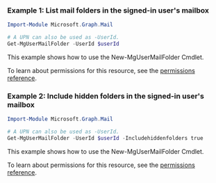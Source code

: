 ### Example 1: List mail folders in the signed-in user's mailbox

```powershellImport-Module Microsoft.Graph.Mail

# A UPN can also be used as -UserId.
Get-MgUserMailFolder -UserId $userId
```
This example shows how to use the New-MgUserMailFolder Cmdlet.
To learn about permissions for this resource, see the [permissions reference](/graph/permissions-reference).

### Example 2: Include hidden folders in the signed-in user's mailbox

```powershellImport-Module Microsoft.Graph.Mail

# A UPN can also be used as -UserId.
Get-MgUserMailFolder -UserId $userId -Includehiddenfolders true
```
This example shows how to use the New-MgUserMailFolder Cmdlet.
To learn about permissions for this resource, see the [permissions reference](/graph/permissions-reference).

